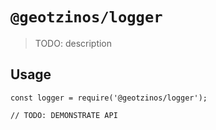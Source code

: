 # `@geotzinos/logger`

> TODO: description

## Usage

```
const logger = require('@geotzinos/logger');

// TODO: DEMONSTRATE API
```
